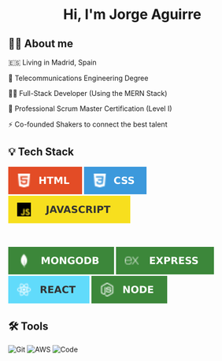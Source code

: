 <div align="center">
  <h1 title="Hi there 👋">Hi, I'm Jorge Aguirre</h1>
</div>

## 👨‍💻 About me

🇪🇸 Living in Madrid, Spain

📡 Telecommunications Engineering Degree

🧞‍♂️ Full-Stack Developer (Using the MERN Stack)

🙈 Professional Scrum Master Certification (Level I)

⚡️ Co-founded Shakers to connect the best talent

## 💡 Tech Stack

![HTML](badges/web/html.svg)
![CSS](badges/web/css.svg)
![JS](badges/web/js.svg)

<br />

![Mongo](badges/stack/mongo.svg)
![Express](badges/stack/express.svg)
![React](badges/stack/react.svg)
![Node](badges/stack/node.svg)


## 🛠️ Tools

![Git](badges/stack/git.svg)
![AWS](badges/stack/aws.svg)
![Code](badges/stack/code.svg)

